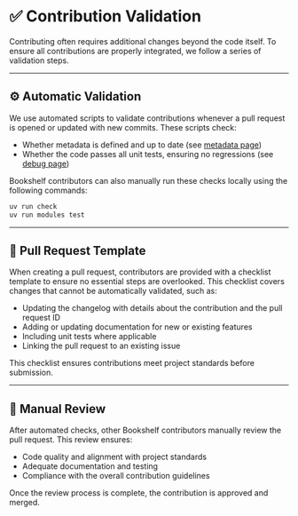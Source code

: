 # ✅ Contribution Validation

Contributing often requires additional changes beyond the code itself. To ensure all contributions are properly integrated, we follow a series of validation steps.

---

## ⚙️ Automatic Validation

We use automated scripts to validate contributions whenever a pull request is opened or updated with new commits. These scripts check:
- Whether metadata is defined and up to date (see [metadata page](project:metadata.md))
- Whether the code passes all unit tests, ensuring no regressions (see [debug page](project:debug-tools.md#-unit-tests))

Bookshelf contributors can also manually run these checks locally using the following commands:
```sh
uv run check
uv run modules test
```

---

## 📄 Pull Request Template

When creating a pull request, contributors are provided with a checklist template to ensure no essential steps are overlooked. This checklist covers changes that cannot be automatically validated, such as:
- Updating the changelog with details about the contribution and the pull request ID
- Adding or updating documentation for new or existing features
- Including unit tests where applicable
- Linking the pull request to an existing issue

This checklist ensures contributions meet project standards before submission.

---

## 🔎 Manual Review

After automated checks, other Bookshelf contributors manually review the pull request. This review ensures:
- Code quality and alignment with project standards
- Adequate documentation and testing
- Compliance with the overall contribution guidelines

Once the review process is complete, the contribution is approved and merged.
